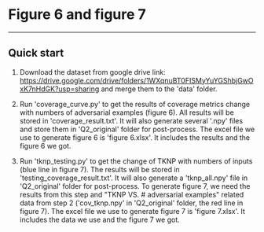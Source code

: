 ﻿# Figure 6 and figure 7

---
## Quick start

1. Download the dataset from google drive link: https://drive.google.com/drive/folders/1WXqnuBT0FISMyYuYGShbjGwOxK7nHdGK?usp=sharing and merge them to the 'data' folder.

2. Run 'coverage_curve.py' to get the results of coverage metrics change with numbers of adversarial examples (figure 6). All results will be stored in 'coverage_result.txt'. It will also generate several '.npy' files and store them in 'Q2_original' folder for post-process. The excel file we use to generate figure 6 is 'figure 6.xlsx'. It includes the results and the figure 6 we got.
3. Run 'tknp_testing.py' to get the change of TKNP with numbers of inputs (blue line in figure 7). The results will be stored in 'testing_coverage_result.txt'. It will also generate a 'tknp_all.npy' file in 'Q2_original' folder  for post-process. To generate figure 7, we need the results from this step and "TKNP VS. # adversarial examples" related data from step 2 ('cov_tknp.npy' in 'Q2_original' folder, the red line in figure 7). The excel file we use to generate figure 7 is 'figure 7.xlsx'. It includes the data we use and the figure 7 we got.

